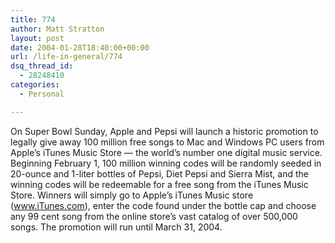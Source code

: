 ```yaml
---
title: 774
author: Matt Stratton
layout: post
date: 2004-01-28T18:40:00+00:00
url: /life-in-general/774
dsq_thread_id:
  - 28248410
categories:
  - Personal

---
```

On Super Bowl Sunday, Apple and Pepsi will launch a historic promotion to legally give away 100 million free songs to Mac and Windows PC users from Apple&#8217;s iTunes Music Store &#8212; the world&#8217;s number one digital music service. Beginning February 1, 100 million winning codes will be randomly seeded in 20-ounce and 1-liter bottles of Pepsi, Diet Pepsi and Sierra Mist, and the winning codes will be redeemable for a free song from the iTunes Music Store. Winners will simply go to Apple&#8217;s iTunes Music store (<a href="https://www.iTunes.com" target="_blank">www.iTunes.com</a>), enter the code found under the bottle cap and choose any 99 cent song from the online store&#8217;s vast catalog of over 500,000 songs. The promotion will run until March 31, 2004.